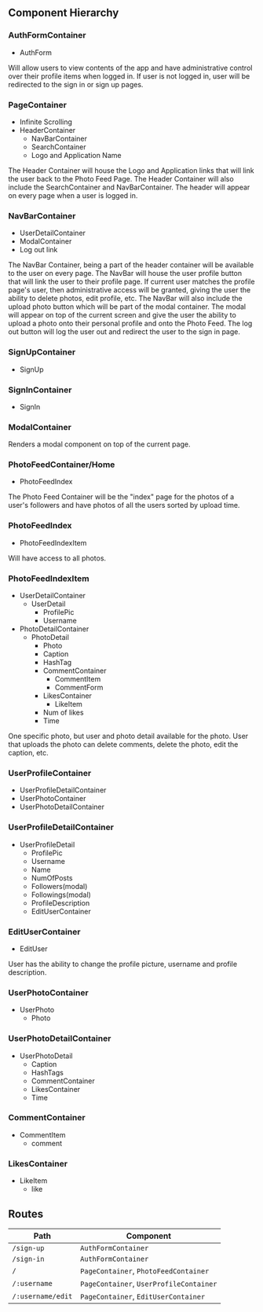 ## Component Hierarchy

### AuthFormContainer
- AuthForm

Will allow users to view contents of the app and have administrative control over their profile items when logged in.  If user is not logged in, user will be redirected to the sign in or sign up pages.

### PageContainer
- Infinite Scrolling
- HeaderContainer
  - NavBarContainer
  - SearchContainer
  - Logo and Application Name

The Header Container will house the Logo and Application links that will link the user back to the Photo Feed Page.  The Header Container will also include the SearchContainer and NavBarContainer.  The header will appear on every page when a user is logged in.

### NavBarContainer
- UserDetailContainer
- ModalContainer
- Log out link

The NavBar Container, being a part of the header container will be available to the user on every page.  The NavBar will house the user profile button that will link the user to their profile page.  If current user matches the profile page's user, then administrative access will be granted, giving the user the ability to delete photos, edit profile, etc.  The NavBar will also include the upload photo button which will be part of the modal container.  The modal will appear on top of the current screen and give the user the ability to upload a photo onto their personal profile and onto the Photo Feed.  The log out button will log the user out and redirect the user to the sign in page.

### SignUpContainer
- SignUp

### SignInContainer
- SignIn

### ModalContainer
Renders a modal component on top of the current page.

### PhotoFeedContainer/Home
- PhotoFeedIndex

The Photo Feed Container will be the "index" page for the photos of a user's followers and have photos of all the users sorted by upload time.

### PhotoFeedIndex
- PhotoFeedIndexItem

Will have access to all photos.

### PhotoFeedIndexItem
- UserDetailContainer
  - UserDetail
    - ProfilePic
    - Username
- PhotoDetailContainer
  - PhotoDetail
    - Photo
    - Caption
    - HashTag
    - CommentContainer
      - CommentItem
      - CommentForm
    - LikesContainer
      - LikeItem
    - Num of likes
    - Time

One specific photo, but user and photo detail available for the photo.  User that uploads the photo can delete comments, delete the photo, edit the caption, etc.

### UserProfileContainer
- UserProfileDetailContainer
- UserPhotoContainer
- UserPhotoDetailContainer

### UserProfileDetailContainer
- UserProfileDetail
  - ProfilePic
  - Username
  - Name
  - NumOfPosts
  - Followers(modal)
  - Followings(modal)
  - ProfileDescription
  - EditUserContainer

### EditUserContainer
- EditUser

User has the ability to change the profile picture, username and profile description.

### UserPhotoContainer
- UserPhoto
  - Photo

### UserPhotoDetailContainer
- UserPhotoDetail
  - Caption
  - HashTags
  - CommentContainer
  - LikesContainer
  - Time

### CommentContainer
- CommentItem
  - comment

### LikesContainer
- LikeItem
  - like

## Routes
| Path | Component |
| --- | --- |
| `/sign-up` | `AuthFormContainer` |
| `/sign-in` | `AuthFormContainer` |
| `/` | `PageContainer`, `PhotoFeedContainer` |
| `/:username` | `PageContainer`, `UserProfileContainer` |
| `/:username/edit` | `PageContainer`, `EditUserContainer` |
